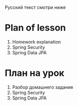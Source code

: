 Русский текст смотри ниже

# Plan of lesson <br/>
1. Homework explanation  <br/>
2. Spring Security  <br/>
3. Spring Data JPA  <br/>


# План на урок <br/>
1. Разбор домашнего задания  <br/>
2. Spring Security  <br/>
3. Spring Data JPA  <br/>